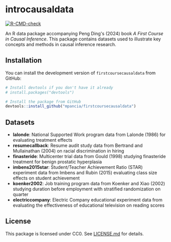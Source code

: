 # introcausaldata

<!-- badges: start -->

[![R-CMD-check](https://github.com/mpancia/firstcoursecausaldata/actions/workflows/R-CMD-check.yaml/badge.svg)](https://github.com/mpancia/firstcoursecausaldata/actions/workflows/R-CMD-check.yaml)

<!-- badges: end -->

An R data package accompanying Peng Ding's (2024) book *A First Course in Causal Inference*. This package contains datasets used to illustrate key concepts and methods in causal inference research.

## Installation

You can install the development version of `firstcoursecausaldata` from GitHub:

``` r
# Install devtools if you don't have it already
# install.packages("devtools")

# Install the package from GitHub
devtools::install_github("mpancia/firstcoursecausaldata")
```

## Datasets

-   **lalonde**: National Supported Work program data from Lalonde (1986) for evaluating treatment effects
-   **resumecallback**: Resume audit study data from Bertrand and Mullainathan (2004) on racial discrimination in hiring
-   **finasteride**: Multicenter trial data from Gould (1998) studying finasteride treatment for benign prostatic hyperplasia
-   **imbens2015star**: Student/Teacher Achievement Ratio (STAR) experiment data from Imbens and Rubin (2015) evaluating class size effects on student achievement
-   **koenker2002**: Job training program data from Koenker and Xiao (2002) studying duration before employment with stratified randomization on quarter
-   **electriccompany**: Electric Company educational experiment data from evaluating the effectiveness of educational television on reading scores

## License

This package is licensed under CC0. See [LICENSE.md](LICENSE.md) for details.

